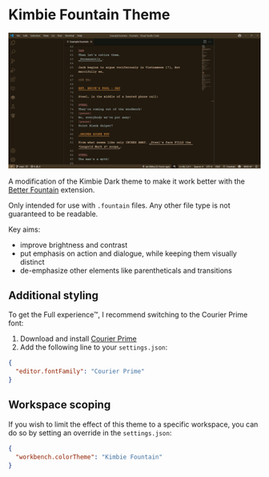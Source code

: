 # Kimbie Fountain Theme

![](https://github.com/swift502/KimbieFountain/raw/HEAD/images/preview.png)

A modification of the Kimbie Dark theme to make it work better with the [Better Fountain](https://marketplace.visualstudio.com/items?itemName=piersdeseilligny.betterfountain) extension.

Only intended for use with `.fountain` files. Any other file type is not guaranteed to be readable.

Key aims:

- improve brightness and contrast
- put emphasis on action and dialogue, while keeping them visually distinct
- de-emphasize other elements like parentheticals and transitions

## Additional styling

To get the Full experience™, I recommend switching to the Courier Prime font:

1. Download and install [Courier Prime](https://fonts.google.com/specimen/Courier+Prime)
2. Add the following line to your `settings.json`:

```json
{
  "editor.fontFamily": "Courier Prime"
}
```

## Workspace scoping

If you wish to limit the effect of this theme to a specific workspace, you can do so by setting an override in the `settings.json`:

```json
{
  "workbench.colorTheme": "Kimbie Fountain"
}
```

<!--

Setup:
  - npm install -g vsce
  - vsce login jan-blaha
  - vsce publish

Inspect textmate tokens:
  - F1 > Developer: Inspect Editor Tokens and Scopes

Extension admin: https://marketplace.visualstudio.com/manage/
Tokens: https://swift502.visualstudio.com/_usersSettings/tokens

-->
